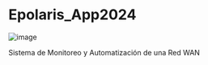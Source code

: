 # Epolaris_App2024
![image](https://github.com/Edwix01/Epolaris_App2024/assets/115038833/9e753614-632b-4035-8af1-962ad7f7a9fd)

Sistema de Monitoreo y Automatización de una Red WAN
